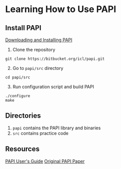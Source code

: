 # Learning How to Use PAPI

## Install PAPI
[Downloading and Installing PAPI](http://icl.utk.edu/papi/software/)
1. Clone the repository
```
git clone https://bitbucket.org/icl/papi.git
```

2. Go to `papi/src` directory
```
cd papi/src
```

3. Run configuration script and build PAPI
```
./configure
make
```

## Directories
1. `papi` contains the PAPI library and binaries
2. `src` contains practice code

## Resources
[PAPI User's Guide](http://icl.cs.utk.edu/projects/papi/files/documentation/PAPI_USER_GUIDE.htm#INTRODUCTION_TO_PAPI)
[Original PAPI Paper](https://www.icl.utk.edu/files/publications/1999/icl-utk-58-1999.pdf)
